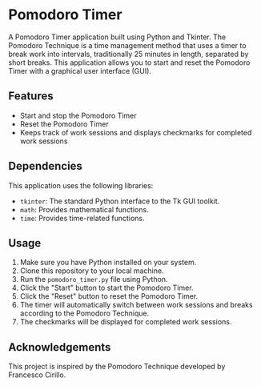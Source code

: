 # Pomodoro Timer

A Pomodoro Timer application built using Python and Tkinter. The Pomodoro Technique is a time management method that uses a timer to break work into intervals, traditionally 25 minutes in length, separated by short breaks. This application allows you to start and reset the Pomodoro Timer with a graphical user interface (GUI).

## Features

- Start and stop the Pomodoro Timer
- Reset the Pomodoro Timer
- Keeps track of work sessions and displays checkmarks for completed work sessions

## Dependencies

This application uses the following libraries:

- `tkinter`: The standard Python interface to the Tk GUI toolkit.
- `math`: Provides mathematical functions.
- `time`: Provides time-related functions.

## Usage

1. Make sure you have Python installed on your system.
2. Clone this repository to your local machine.
3. Run the `pomodoro_timer.py` file using Python.
4. Click the "Start" button to start the Pomodoro Timer.
5. Click the "Reset" button to reset the Pomodoro Timer.
6. The timer will automatically switch between work sessions and breaks according to the Pomodoro Technique.
7. The checkmarks will be displayed for completed work sessions.

## Acknowledgements

This project is inspired by the Pomodoro Technique developed by Francesco Cirillo.
